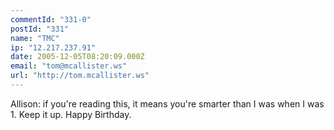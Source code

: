 ```yaml
---
commentId: "331-0"
postId: "331"
name: "TMC"
ip: "12.217.237.91"
date: 2005-12-05T08:20:09.000Z
email: "tom@mcallister.ws"
url: "http://tom.mcallister.ws"
---
```

<p>Allison: if you're reading this, it means you're smarter than I was when I was 1.  Keep it up.
Happy Birthday.</p>